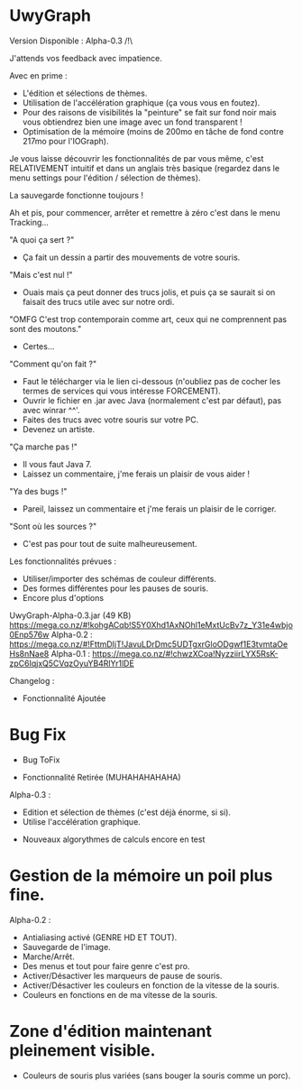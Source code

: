 UwyGraph
========
Version Disponible : Alpha-0.3 /!\

J'attends vos feedback avec impatience.

Avec en prime : 
- L'édition et sélections de thèmes.
- Utilisation de l'accélération graphique (ça vous vous en foutez).
- Pour des raisons de visibilités la "peinture" se fait sur fond noir mais vous obtiendrez bien une image avec un fond transparent !
- Optimisation de la mémoire (moins de 200mo en tâche de fond contre 217mo pour l'IOGraph).

Je vous laisse découvrir les fonctionnalités de par vous même, c'est RELATIVEMENT intuitif et dans un anglais très basique (regardez dans le menu settings pour l'édition / sélection de thèmes).

La sauvegarde fonctionne toujours !

Ah et pis, pour commencer, arrêter et remettre à zéro c'est dans le menu Tracking...

"A quoi ça sert ?"
 - Ça fait un dessin a partir des mouvements de votre souris.

"Mais c'est nul !"
 - Ouais mais ça peut donner des trucs jolis, et puis ça se saurait si on faisait des trucs utile avec sur notre ordi.

"OMFG C'est trop contemporain comme art, ceux qui ne comprennent pas sont des moutons."
 - Certes...

"Comment qu'on fait ?"
 - Faut le télécharger via le lien ci-dessous (n'oubliez pas de cocher les termes de services qui vous intéresse FORCEMENT). 
 - Ouvrir le fichier en .jar avec Java (normalement c'est par défaut), pas avec winrar ^^'.
 - Faites des trucs avec votre souris sur votre PC. 
 - Devenez un artiste.

"Ça marche pas !"
 - Il vous faut Java 7.
 - Laissez un commentaire, j'me ferais un plaisir de vous aider !

"Ya des bugs !"
 - Pareil, laissez un commentaire et j'me ferais un plaisir de le corriger.

"Sont où les sources ?"
 - C'est pas pour tout de suite malheureusement.

Les fonctionnalités prévues : 
 - Utiliser/importer des schémas de couleur différents.
 - Des formes différentes pour les pauses de souris.
 - Encore plus d'options

UwyGraph-Alpha-0.3.jar (49 KB)
https://mega.co.nz/#!kohgACqb!S5Y0Xhd1AxNOhl1eMxtUcBv7z_Y31e4wbjo0Enp576w
Alpha-0.2 :
https://mega.co.nz/#!FttmDIjT!JavuLDrDmc5UDTgxrGloODgwf1E3tvmtaOeHs8nNae8
Alpha-0.1 :
https://mega.co.nz/#!chwzXCoa!NyzziirLYX5RsK-zpC6IqjxQ5CVqzOyuYB4RlYr1lDE

Changelog :
 + Fonctionnalité Ajoutée
 # Bug Fix
 * Bug ToFix
 - Fonctionnalité Retirée (MUHAHAHAHAHA)

Alpha-0.3 :
 + Edition et sélection de thèmes (c'est déjà énorme, si si).
 + Utilise l'accélération graphique.
 * Nouveaux algorythmes de calculs encore en test
 # Gestion de la mémoire un poil plus fine.

Alpha-0.2 :
 + Antialiasing activé (GENRE HD ET TOUT).
 + Sauvegarde de l'image.
 + Marche/Arrêt.
 + Des menus et tout pour faire genre c'est pro.
 + Activer/Désactiver les marqueurs de pause de souris.
 + Activer/Désactiver les couleurs en fonction de la vitesse de la souris.
 + Couleurs en fonctions en de ma vitesse de la souris.
 # Zone d'édition maintenant pleinement visible.
 * Couleurs de souris plus variées (sans bouger la souris comme un porc).
